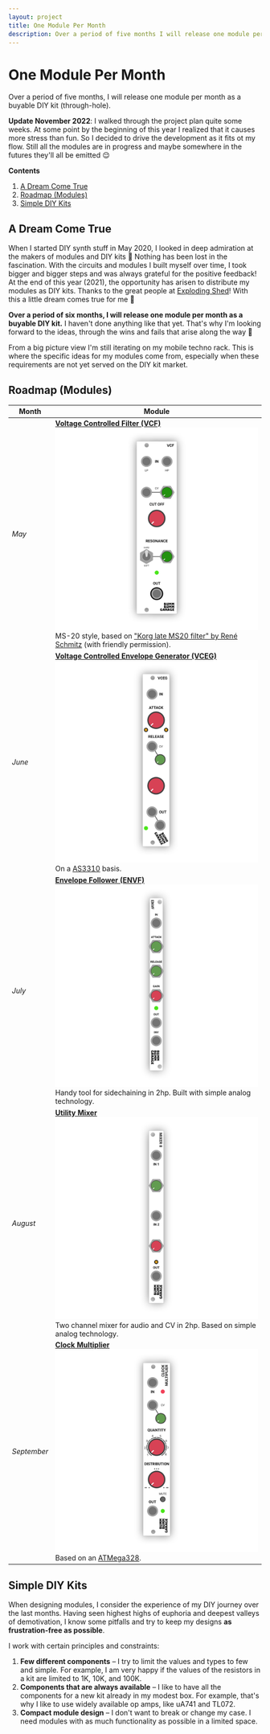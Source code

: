 ```yaml
---
layout: project
title: One Module Per Month
description: Over a period of five months I will release one module per month as a buyable DIY kit (through-hole).
---
```


# One Module Per Month

Over a period of five months, I will release one module per month as a buyable DIY kit (through-hole).

**Update November 2022**: I walked through the project plan quite some weeks. At some point by the beginning of this year I realized that it causes more stress than fun. So I decided to drive the development as it fits ot my flow. Still all the modules are in progress and maybe somewhere in the futures they'll all be emitted 😌

**Contents**

1. [A Dream Come True](#a-dream-come-true)
2. [Roadmap (Modules)](#roadmap-modules)
3. [Simple DIY Kits](#simple-diy-kits)

## A Dream Come True

When I started DIY synth stuff in May 2020, I looked in deep admiration at the makers of modules and DIY kits 🤩 Nothing has been lost in the fascination. With the circuits and modules I built myself over time, I took bigger and bigger steps and was always grateful for the positive feedback! At the end of this year (2021), the opportunity has arisen to distribute my modules as DIY kits. Thanks to the great people at [Exploding Shed](https://www.exploding-shed.com/)! With this a little dream comes true for me 🦄

**Over a period of six months, I will release one module per month as a buyable DIY kit.** I haven't done anything like that yet. That's why I'm looking forward to the ideas, through the wins and fails that arise along the way 💪

From a big picture view I'm still iterating on my mobile techno rack. This is where the specific ideas for my modules come from, especially when these requirements are not yet served on the DIY kit market.

## Roadmap (Modules)

| Month       | Module                                                       |
| ----------- | ------------------------------------------------------------ |
| *May*       | **[Voltage Controlled Filter (VCF)](/modules/vcf) ![img](projects/one-module-per-month/Bumm-Bumm-Garage-Voltage-Controlled-Filter.png)** MS-20 style, based on ["Korg late MS20 filter" by René Schmitz](https://www.schmitzbits.de/ms20.html) (with friendly permission). |
| *June*      | **[Voltage Controlled Envelope Generator (VCEG)](/modules/voltage-controlled-envelope-generator-vceg/) ![img](projects/one-module-per-month/Bumm-Bumm-Garage-Voltage-Controlled-Envelope-Generator.png)** On a [AS3310](https://www.alfarzpp.lv/eng/sc/AS3310.php) basis. |
| *July*      | **[Envelope Follower (ENVF)](/modules/envelope-follower/) ![img](projects/one-module-per-month/Bumm-Bumm-Garage-Envelope-Follower.png)** Handy tool for sidechaining in 2hp. Built with simple analog technology. |
| *August*    | **[Utility Mixer](/modules/mixer-ii/) ![img](projects/one-module-per-month/Bumm-Bumm-Garage-Mixer-II.png)** Two channel mixer for audio and CV in 2hp. Based on simple analog technology. |
| *September* | **[Clock Multiplier](/modules/clock-multiplier/) ![img](projects/one-module-per-month/Bumm-Bumm-Garage-Clock-Multiplier.png)** Based on an [ATMega328](https://en.wikipedia.org/wiki/ATmega328). |

## Simple DIY Kits

When designing modules, I consider the experience of my DIY journey over the last months. Having seen highest highs of euphoria and deepest valleys of demotivation, I know some pitfalls and try to keep my designs **as frustration-free as possible**.

I work with certain principles and constraints:

1. **Few different components** – I try to limit the values and types to few and simple. For example, I am very happy if the values of the resistors in a kit are limited to 1K, 10K, and 100K.
2. **Components that are always available** – I like to have all the components for a new kit already in my modest box. For example, that's why I like to use widely available op amps, like uA741 and TL072.
3. **Compact module design** – I don't want to break or change my case. I need modules with as much functionality as possible in a limited space.

<!--

## Become A Beta Tester

Each module will go through certain stages in its development:

1. Breadboard prototype, to test the circuit and function.
2. PCB & Panel Prototype, to get feedback on the module and documentation.
3. DIY Kit Release.

For the second stage, **I am looking for eager people to test one or more DIY kits** at the given time. At this stage I will ship the kits at cost (around 12 € for PCB, panel and shipping worldwide). You then have to source the components yourself and I would ask you for feedback within four weeks.

If you're generally interested, **[please send me your data to become a beta tester](become-a-beta-tester).**

-->
